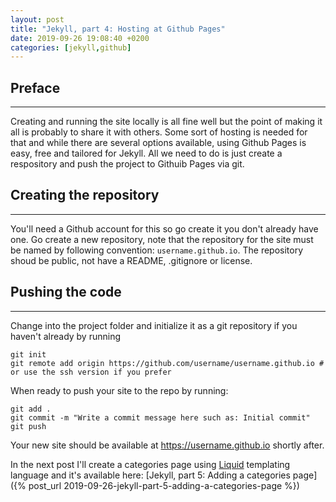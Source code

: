 ```yaml
---
layout: post
title: "Jekyll, part 4: Hosting at Github Pages"
date: 2019-09-26 19:08:40 +0200
categories: [jekyll,github]
---
```


## Preface
---
Creating and running the site locally is all fine well but the point of making it all is probably to share it with others. Some sort of hosting is needed for that and while there are several options available, using Github Pages is easy, free and tailored for Jekyll. All we need to do is just create a respository and push the project to Githuib Pages via git.

## Creating the repository
---
You'll need a Github account for this so go create it you don't already have one. Go create a new repository, note that the repository for the site must be named by following convention: `username.github.io`. The repository shoud be public, not have a README, .gitignore or license.

## Pushing the code
---
Change into the project folder and initialize it as a git repository if you haven't already by running

```
git init
git remote add origin https://github.com/username/username.github.io # or use the ssh version if you prefer
```

When ready to push your site to the repo by running:

```
git add .
git commit -m "Write a commit message here such as: Initial commit"
git push
```

Your new site should be available at https://username.github.io shortly after.

In the next post I'll create a categories page using [Liquid](https://jekyllrb.com/docs/liquid/) templating language and it's available here: [Jekyll, part 5: Adding a categories page]({% post_url 2019-09-26-jekyll-part-5-adding-a-categories-page %})
